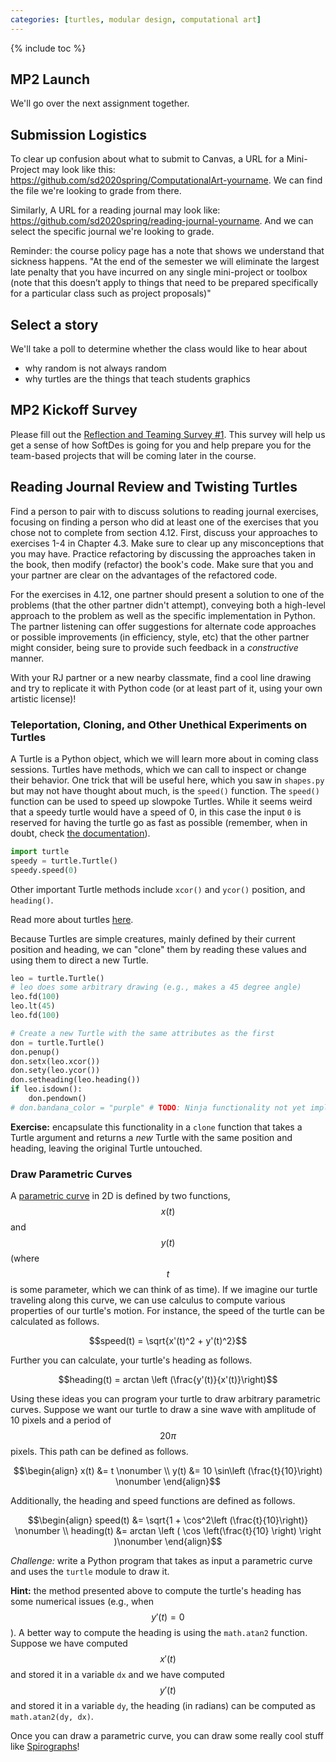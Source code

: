 ```yaml
---
categories: [turtles, modular design, computational art]
---
```


{% include toc %}


## MP2 Launch

We'll go over the next assignment together.


## Submission Logistics

To clear up confusion about what to submit to Canvas, a URL for a Mini-Project may look like this:
https://github.com/sd2020spring/ComputationalArt-yourname.
We can find the file we're looking to grade from there.

Similarly, A URL for a reading journal may look like:
https://github.com/sd2020spring/reading-journal-yourname.
And we can select the specific journal we're looking to grade.


Reminder: the course policy page has a note that shows we understand that sickness happens.
"At the end of the semester we will eliminate the largest late penalty that you have incurred on any single mini-project or toolbox (note that this doesn’t apply to things that need to be prepared specifically for a particular class such as project proposals)"


## Select a story
We'll take a poll to determine whether the class would like to hear about
* why random is not always random
* why turtles are the things that teach students graphics


## MP2 Kickoff Survey
Please fill out the [Reflection and Teaming Survey #1](https://forms.gle/vwiasDCG9VR4rgBV8).
This survey will help us get a sense of how SoftDes is going for you and help prepare you for the team-based projects that will be coming later in the course.


## Reading Journal Review and Twisting Turtles

Find a person to pair with to discuss solutions to reading journal exercises, focusing on finding a person who did at least one of the exercises that you chose not to complete from section 4.12.
First, discuss your approaches to exercises 1-4 in Chapter 4.3.  Make sure to clear up any misconceptions that you may have.
Practice refactoring by discussing the approaches taken in the book, then modify (refactor) the book's code. Make sure that you and your partner are clear on the advantages of the refactored code.

For the exercises in 4.12, one partner should present a solution to one of the problems (that the other partner didn't attempt), conveying both a high-level approach to the problem as well as the specific implementation in Python.
The partner listening can offer suggestions for alternate code approaches or possible improvements (in efficiency, style, etc) that the other partner might consider, being sure to provide such feedback in a *constructive* manner.

With your RJ partner or a new nearby classmate, find a cool line drawing and try to replicate it with Python code (or at least part of it, using your own artistic license)!

### Teleportation, Cloning, and Other Unethical Experiments on Turtles

A Turtle is a Python object, which we will learn more about in coming class sessions.
Turtles have methods, which we can call to inspect or change their behavior. One trick that will be useful here, which you saw in `shapes.py` but may not have thought about much, is the `speed()` function.
The `speed()` function can be used to speed up slowpoke Turtles.  While it seems weird that a speedy turtle would have a speed of 0, in this case the input `0` is reserved for having the turtle go as fast as possible (remember, when in doubt, check
[the documentation](https://docs.python.org/3.7/library/turtle.html#turtle.speed)).

```python
import turtle
speedy = turtle.Turtle()
speedy.speed(0)
```

Other important Turtle methods include `xcor()` and `ycor()` position, and
`heading()`.

Read more about turtles [here](https://docs.python.org/3.7/library/turtle.html).

Because Turtles are simple creatures, mainly defined by their current position
and heading, we can "clone" them by reading these values and using them to
direct a new Turtle.

```python
leo = turtle.Turtle()
# leo does some arbitrary drawing (e.g., makes a 45 degree angle)
leo.fd(100)
leo.lt(45)
leo.fd(100)

# Create a new Turtle with the same attributes as the first
don = turtle.Turtle()
don.penup()
don.setx(leo.xcor())
don.sety(leo.ycor())
don.setheading(leo.heading())
if leo.isdown():
    don.pendown()
# don.bandana_color = "purple" # TODO: Ninja functionality not yet implemented
```

**Exercise:** encapsulate this functionality in a `clone` function that
takes a Turtle argument and returns a *new* Turtle with the same position
and heading, leaving the original Turtle untouched.


### Draw Parametric Curves

A [parametric curve](https://en.wikipedia.org/wiki/Parametric_equation) in 2D is defined by two functions, $$x(t)$$ and $$y(t)$$ (where $$t$$ is some parameter, which we can think of as time).  If we imagine our turtle traveling along this curve, we can use calculus to compute various properties of our turtle's motion.  For instance, the speed of the turtle can be calculated as follows.

$$speed(t) = \sqrt{x'(t)^2 + y'(t)^2}$$

Further you can calculate, your turtle's heading as follows.

$$heading(t) = arctan \left (\frac{y'(t)}{x'(t)}\right)$$

Using these ideas you can program your turtle to draw arbitrary parametric curves.  Suppose we want our turtle to draw a sine wave with amplitude of 10 pixels and a period of $$20\pi$$ pixels.  This path can be defined as follows.

$$\begin{align}
x(t) &= t \nonumber \\
y(t) &= 10 \sin\left (\frac{t}{10}\right) \nonumber
\end{align}$$

Additionally, the heading and speed functions are defined as follows.

$$\begin{align}
speed(t) &= \sqrt{1 + \cos^2\left (\frac{t}{10}\right)} \nonumber \\
heading(t) &= arctan \left ( \cos \left(\frac{t}{10} \right) \right )\nonumber
\end{align}$$

*Challenge:* write a Python program that takes as input a parametric curve and uses the `turtle` module to draw it.

**Hint:** the method presented above to compute the turtle's heading has some numerical issues (e.g., when $$y'(t) = 0$$).  A better way to compute the heading is using the ``math.atan2`` function.  Suppose we have computed $$x'(t)$$ and stored it in a variable ``dx`` and we have computed $$y'(t)$$ and stored it in a variable ``dy``, the heading (in radians) can be computed as ``math.atan2(dy, dx)``.

Once you can draw a parametric curve, you can draw some really cool stuff like  [Spirographs](https://en.wikipedia.org/wiki/Hypotrochoid)!
